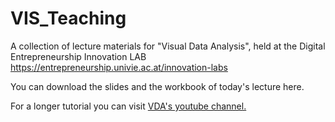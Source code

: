 # VIS_Teaching

A collection of lecture materials for "Visual Data Analysis", held at the Digital Entrepreneurship Innovation LAB https://entrepreneurship.univie.ac.at/innovation-labs

You can download the slides and the workbook of today's lecture here. 

For a longer tutorial you can visit [VDA's youtube channel.](https://www.youtube.com/watch?v=XbpDjCeJQIk&list=PL7ZPTCpgF8z7XAiyFHvpQHgWqpLygl2ky "Tableau Tutorial")



